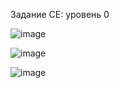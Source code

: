 Задание CE: уровень 0




![image](https://github.com/user-attachments/assets/35395473-951f-4e6b-8135-bcd7bf1e8fc9)


![image](https://github.com/user-attachments/assets/360ca223-440b-4db3-9c9d-91dff4b2b3dd)


![image](https://github.com/user-attachments/assets/0c1967fc-082c-43e3-88b6-27034452d221)
